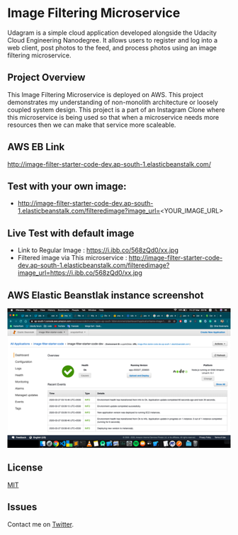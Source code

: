 # Image Filtering Microservice

Udagram is a simple cloud application developed alongside the Udacity Cloud Engineering Nanodegree. It allows users to register and log into a web client, post photos to the feed, and process photos using an image filtering microservice.


## Project Overview

This Image Filtering Microservice is deployed on AWS. This project demonstrates my understanding of non-monolith architecture or loosely coupled system design. This project is a part of an Instagram Clone where this microservice is being used so that when a microservice needs more resources then we can make that service more scaleable.


## AWS EB Link
http://image-filter-starter-code-dev.ap-south-1.elasticbeanstalk.com/

## Test with your own image:
* http://image-filter-starter-code-dev.ap-south-1.elasticbeanstalk.com/filteredimage?image_url=<YOUR_IMAGE_URL>

## Live Test with default image
* Link to Regular Image : https://i.ibb.co/568zQd0/xx.jpg
* Filtered image via This microservice : http://image-filter-starter-code-dev.ap-south-1.elasticbeanstalk.com/filteredimage?image_url=https://i.ibb.co/568zQd0/xx.jpg

## AWS Elastic Beanstlak instance screenshot
![](deployment_screenshots/ss.png)


## License
[MIT](https://choosealicense.com/licenses/mit/)

## Issues
Contact me on [Twitter](https://twitter.com/harshsahu97).
